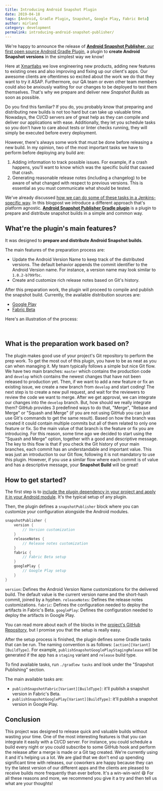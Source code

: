 ```yaml
---
title: Introducing Android Snapshot Plugin
date: 2019-04-18
tags: [Android, Gradle Plugin, Snapshot, Google Play, Fabric Beta]
author: mirland
category: development
permalink: introducing-android-snapshot-publisher/
---
```


We're happy to announce the release of [**Android Snapshot Publisher**, our first open source Android Gradle Plugin](https://github.com/xmartlabs/android-snapshot-publisher), a plugin to **create Android Snapshot versions** in the simplest way we know!

Here at [Xmartlabs](https://xmartlabs.com/) we love engineering new products, adding new features to existing ones and also improving and fixing up our client's apps.
Our awesome clients are oftentimes so excited about the work we do that they want to try it ASAP.
Furthermore, our QA team or even other team members could also be anxiously waiting for our changes to be deployed to test them themselves.
That's why we prepare and deliver new *Snapshot Builds* as soon as possible.

Do you find this familiar? If you do, you probably know that preparing and distributing new builds is not too hard but can take up valuable time.
Nowadays, the CI/CD servers are of great help as they can compile and deliver our applications with ease.
Additionally, they let you schedule tasks so you don't have to care about tests or linter checks running, they will simply be executed before every deployment.

However, there's always some work that must be done before releasing a new build.
In my opinion, two of the most important tasks we have to perform before deploying any build are:
1. Adding information to track possible issues.
For example, if a crash happens, you'll want to know which was the specific build that caused that crash.
1. Generating reasonable release notes (including a changelog) to be aware of what changed with respect to previous versions.
This is essential as you must communicate what should be tested.

We've already discussed [how we can do some of these tasks in a Jenkins-specific way](/2017/10/02/Release-Snapshot-Versions-In-Jenkins/).
In this blogpost we introduce a different approach that's platform agnostic.
[**Android Snapshot Publisher Gradle plugin**](https://github.com/xmartlabs/android-snapshot-publisher) is a plugin to prepare and distribute snapshot builds in a simple and common way.

## What're the plugin's main features?

It was designed to **prepare and distribute Android Snapshot builds**.

The main features of the preparation process are:
- Update the Android Version Name to keep track of the distributed versions.
The default behavior appends the commit identifier to the Android Version name. For instance, a version name may look similar to `1.0.2-b799fbc`.
- Create and customize rich release notes based on Git's history.

After this preparation work, the plugin will proceed to compile and publish the snapshot build.
Currently, the available distribution sources are:
- [Google Play](https://play.google.com/apps/publish)
- [Fabric Beta](https://docs.fabric.io/android/beta/overview.html)


Here's an illustration of the process:
<div class="separator" style={{ clear:"both", textAlign:"center" }}
    <img  border="0" src="/images/android-snapshot-plugin/snapshot-sample.png" />
</div>
<br/>


## What is the preparation work based on?

The plugin makes good use of your project's Git repository to perform the prep work.
To get the most out of this plugin, you have to be as neat as you can when managing it.
My team typically follows a simple but nice Git flow.
We have two main branches: `master` which contains the production code and `develop` which contains the newest changes that have not been released to production yet.
Then, if we want to add a new feature or fix an existing issue, we create a new branch from `develop` and start coding!
The next step is to create a new pull request, and wait for the reviewers to review the code we want to merge.
After we get approval, we can integrate our changes into the `develop` branch. But, how should we really integrate them?
GitHub provides 3 predefined ways to do that, "Merge", "Rebase and Merge" or "Squash and Merge" (if you are not using GitHub you can just use Git's commands to get the same result).
Based on how the branch was created it could contain multiple commits but all of them related to only one feature or fix.
So the main value of that branch is the feature or fix you are introducing.
For this reason, some time ago we decided to start using the "Squash and Merge" option, together with a good and descriptive message.
The key to this flow is that if you check the Git history of your main branches, each commit has an understandable and important value.
This was just an introduction to our Git flow, following it is not mandatory to use this plugin.
However, if you use a similar flow where each commit is of value and has a descriptive message, your **Snapshot Build** will be great!

## How to get started?

The first step is to [include the plugin dependency in your project and apply it in your Android module](https://github.com/xmartlabs/android-snapshot-publisher#installation). It's the typical setup of any plugin.

Then, the plugin defines a `snapshotPublisher` block where you can customize your configuration alongside the Android modules.

```groovy
snapshotPublisher {
    version {
        // Version customization
    }
    releaseNotes {
        // Release notes customization
    }
    fabric {
        // Fabric Beta setup
    }
    googlePlay {
        // Google Play setup
    }
}
```

`version`: Defines the Android Version Name customizations for the delivered build.
The default value is the current version name and the short-hash commit, joined by a hyphen.
`releaseNotes`: Defines the release notes customizations.
`fabric`: Defines the configuration needed to deploy the artifacts in Fabric's Beta.
`googlePlay`: Defines the configuration needed to deploy the artifacts in Google Play.

You can read more about each of the blocks in the [project's GitHub Repository](https://github.com/xmartlabs/android-snapshot-publisher#setup), but I promise you that the setup is really easy.

After the setup process is finished, the plugin defines some Gradle tasks that can be run.
The naming convention is as follows: `[action][Variant][BuildType]`.
For example, `publishSnapshotGooglePlayStagingRelease` will be generated if the app has a `staging` variant and `release` build type.

To find available tasks, run `./gradlew tasks` and look under the "Snapshot Publishing" section.

The main available tasks are:

- `publishSnapshotFabric[Variant][BuildType]`: it'll publish a snapshot version in Fabric's Beta.
- `publishSnapshotGooglePlay[Variant][BuildType]`: it'll publish a snapshot version in Google Play.

## Conclusion

This project was designed to release quick and valuable builds without wasting your time.
One of the most interesting features is that you can integrate it easily with a CI/CD server.
For instance, you could schedule a build every night or you could subscribe to some GitHub hook and perform the release after a merge is made or a Git tag created.
We're currently using it and it's helping us a lot.
We are glad that we don't end up spending significant time with releases, our coworkers are happy because they can try the latest version of our different apps and the clients are pleased to receive builds more frequently than ever before. It's a win-win-win! 😄
For all these reasons and more, we recommend you give it a try and then tell us what are your thoughts!
